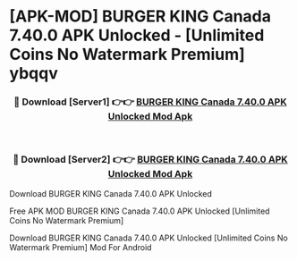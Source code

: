 # [APK-MOD] BURGER KING Canada 7.40.0 APK Unlocked - [Unlimited Coins No Watermark Premium] ybqqv



<div align="center">
<h3>🔴 Download [Server1] 👉👉 <a href="https://momento.my/?title=BURGER_KING_Canada_7.40.0_APK_Unlocked">BURGER KING Canada 7.40.0 APK Unlocked Mod Apk</a></h3><br>

<h3>🔴 Download [Server2] 👉👉 <a href="https://momento.my/?title=BURGER_KING_Canada_7.40.0_APK_Unlocked">BURGER KING Canada 7.40.0 APK Unlocked Mod Apk</a></h3>
</div>



Download BURGER KING Canada 7.40.0 APK Unlocked 

Free APK MOD BURGER KING Canada 7.40.0 APK Unlocked [Unlimited Coins No Watermark Premium]

Download BURGER KING Canada 7.40.0 APK Unlocked [Unlimited Coins No Watermark Premium] Mod For Android
